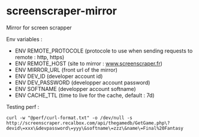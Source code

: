 # screenscraper-mirror
Mirror for screen scrapper

Env variables :

- ENV REMOTE_PROTOCOLE (protocole to use when sending requests to remote : http, https)
- ENV REMOTE_HOST (site to mirror : www.screenscraper.fr)
- ENV MIRROR_URL (front url of the mirror)
- ENV DEV_ID (developer account id)
- ENV DEV_PASSWORD (developper account password)
- ENV SOFTNAME (developper account softname)
- ENV CACHE_TTL (time to live for the cache, default : 7d)

Testing perf :  
```
curl -w "@perf/curl-format.txt" -o /dev/null -s http://screenscraper.recalbox.com/api/thegamedb/GetGame.php\?devid\=xxx\&devpassword\=yyy\&softname\=zzz\&name\=Final%20Fantasy
```
